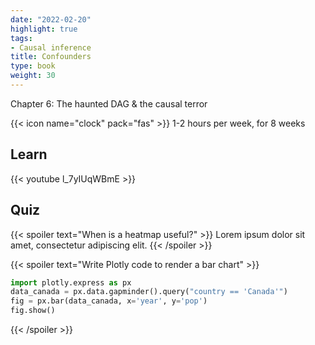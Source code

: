```yaml
---
date: "2022-02-20"
highlight: true
tags:
- Causal inference
title: Confounders
type: book
weight: 30
---
```


Chapter 6: The haunted DAG & the causal terror

<!--more-->

{{< icon name="clock" pack="fas" >}} 1-2 hours per week, for 8 weeks

## Learn

{{< youtube l_7yIUqWBmE >}}

## Quiz

{{< spoiler text="When is a heatmap useful?" >}}
Lorem ipsum dolor sit amet, consectetur adipiscing elit.
{{< /spoiler >}}

{{< spoiler text="Write Plotly code to render a bar chart" >}}
```python
import plotly.express as px
data_canada = px.data.gapminder().query("country == 'Canada'")
fig = px.bar(data_canada, x='year', y='pop')
fig.show()
```
{{< /spoiler >}}

